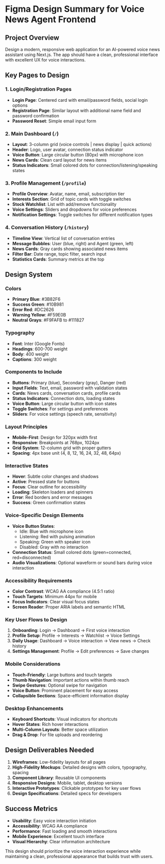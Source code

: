 # Figma Design Summary for Voice News Agent Frontend

## Project Overview
Design a modern, responsive web application for an AI-powered voice news assistant using Next.js. The app should have a clean, professional interface with excellent UX for voice interactions.

## Key Pages to Design

### 1. Login/Registration Pages
- **Login Page**: Centered card with email/password fields, social login options
- **Registration Page**: Similar layout with additional name field and password confirmation
- **Password Reset**: Simple email input form

### 2. Main Dashboard (`/`)
- **Layout**: 3-column grid (voice controls | news display | quick actions)
- **Header**: Logo, user avatar, connection status indicator
- **Voice Button**: Large circular button (80px) with microphone icon
- **News Cards**: Clean card layout for news items
- **Status Indicators**: Small colored dots for connection/listening/speaking states

### 3. Profile Management (`/profile`)
- **Profile Overview**: Avatar, name, email, subscription tier
- **Interests Section**: Grid of topic cards with toggle switches
- **Stock Watchlist**: List with add/remove functionality
- **Voice Settings**: Sliders and dropdowns for voice preferences
- **Notification Settings**: Toggle switches for different notification types

### 4. Conversation History (`/history`)
- **Timeline View**: Vertical list of conversation entries
- **Message Bubbles**: User (blue, right) and Agent (green, left)
- **News Cards**: Gray cards showing associated news items
- **Filter Bar**: Date range, topic filter, search input
- **Statistics Cards**: Summary metrics at the top

## Design System

### Colors
- **Primary Blue**: #3B82F6
- **Success Green**: #10B981
- **Error Red**: #DC2626
- **Warning Yellow**: #F59E0B
- **Neutral Grays**: #F9FAFB to #111827

### Typography
- **Font**: Inter (Google Fonts)
- **Headings**: 600-700 weight
- **Body**: 400 weight
- **Captions**: 300 weight

### Components to Include
- **Buttons**: Primary (blue), Secondary (gray), Danger (red)
- **Input Fields**: Text, email, password with validation states
- **Cards**: News cards, conversation cards, profile cards
- **Status Indicators**: Connection dots, loading states
- **Voice Button**: Large circular button with icon states
- **Toggle Switches**: For settings and preferences
- **Sliders**: For voice settings (speech rate, sensitivity)

### Layout Principles
- **Mobile-First**: Design for 320px width first
- **Responsive**: Breakpoints at 768px, 1024px
- **Grid System**: 12-column grid with proper gutters
- **Spacing**: 4px base unit (4, 8, 12, 16, 24, 32, 48, 64px)

### Interactive States
- **Hover**: Subtle color changes and shadows
- **Active**: Pressed state for buttons
- **Focus**: Clear outline for accessibility
- **Loading**: Skeleton loaders and spinners
- **Error**: Red borders and error messages
- **Success**: Green confirmation states

### Voice-Specific Design Elements
- **Voice Button States**:
  - Idle: Blue with microphone icon
  - Listening: Red with pulsing animation
  - Speaking: Green with speaker icon
  - Disabled: Gray with no interaction
- **Connection Status**: Small colored dots (green=connected, red=disconnected)
- **Audio Visualizations**: Optional waveform or sound bars during voice interaction

### Accessibility Requirements
- **Color Contrast**: WCAG AA compliance (4.5:1 ratio)
- **Touch Targets**: Minimum 44px for mobile
- **Focus Indicators**: Clear visual focus states
- **Screen Reader**: Proper ARIA labels and semantic HTML

### Key User Flows to Design
1. **Onboarding**: Login → Dashboard → First voice interaction
2. **Profile Setup**: Profile → Interests → Watchlist → Voice Settings
3. **Daily Usage**: Dashboard → Voice interaction → View news → Check history
4. **Settings Management**: Profile → Edit preferences → Save changes

### Mobile Considerations
- **Touch-Friendly**: Large buttons and touch targets
- **Thumb Navigation**: Important actions within thumb reach
- **Swipe Gestures**: Optional swipe for navigation
- **Voice Button**: Prominent placement for easy access
- **Collapsible Sections**: Space-efficient information display

### Desktop Enhancements
- **Keyboard Shortcuts**: Visual indicators for shortcuts
- **Hover States**: Rich hover interactions
- **Multi-Column Layouts**: Better space utilization
- **Drag & Drop**: For file uploads and reordering

## Design Deliverables Needed
1. **Wireframes**: Low-fidelity layouts for all pages
2. **High-Fidelity Mockups**: Detailed designs with colors, typography, spacing
3. **Component Library**: Reusable UI components
4. **Responsive Designs**: Mobile, tablet, desktop versions
5. **Interactive Prototypes**: Clickable prototypes for key user flows
6. **Design Specifications**: Detailed specs for developers

## Success Metrics
- **Usability**: Easy voice interaction initiation
- **Accessibility**: WCAG AA compliance
- **Performance**: Fast loading and smooth interactions
- **Mobile Experience**: Excellent touch interface
- **Visual Hierarchy**: Clear information architecture

This design should prioritize the voice interaction experience while maintaining a clean, professional appearance that builds trust with users.
